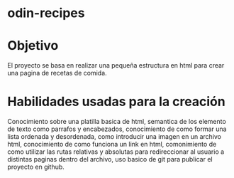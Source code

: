 # odin-recipes

# Objetivo

El proyecto se basa en realizar una pequeña estructura en html para crear una pagina de recetas de comida.

# Habilidades usadas para la creación

Conocimiento sobre una platilla basica de html, semantica de los elemento de texto como parrafos y encabezados, conocimiento de como formar una lista ordenada y desordenada, como introducir una imagen en un archivo html, conocimiento de como funciona un link en html, comonimiento de como utilizar las rutas relativas y absolutas para redireccionar al usuario a distintas paginas dentro del archivo, uso basico de git para publicar el proyecto en github.
